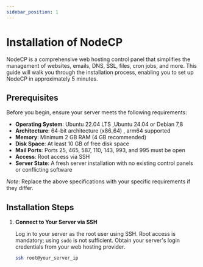 ```yaml
---
sidebar_position: 1
---
```


# Installation of NodeCP

NodeCP is a comprehensive web hosting control panel that simplifies the management of websites, emails, DNS, SSL, files, cron jobs, and more. This guide will walk you through the installation process, enabling you to set up NodeCP in approximately 5 minutes.

## Prerequisites

Before you begin, ensure your server meets the following requirements:

- **Operating System**: Ubuntu 22.04 LTS ,Ubuntu 24.04 or Debian 7,8
- **Architecture**: 64-bit architecture (x86_64) , arm64 supported
- **Memory**: Minimum 2 GB RAM (4 GB recommended)
- **Disk Space**: At least 10 GB of free disk space
- **Mail Ports**: Ports 25, 465, 587, 110, 143, 993, and 995 must be open
- **Access**: Root access via SSH
- **Server State**: A fresh server installation with no existing control panels or conflicting software

*Note*: Replace the above specifications with your specific requirements if they differ.

## Installation Steps

1. **Connect to Your Server via SSH**

   Log in to your server as the root user using SSH. Root access is mandatory; using `sudo` is not sufficient. Obtain your server's login credentials from your web hosting provider.

   ```bash
   ssh root@your_server_ip